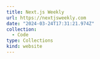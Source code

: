 ```yaml
---
title: Next.js Weekly
url: https://nextjsweekly.com
date: "2024-03-24T17:31:21.974Z"
collection:
  - Code
type: Collections
kind: website
---
```

